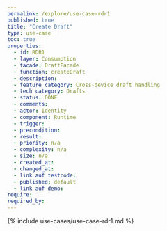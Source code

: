 ```yaml
---
permalink: /explore/use-case-rdr1
published: true
title: "Create Draft"
type: use-case
toc: true
properties:
  - id: RDR1
  - layer: Consumption
  - facade: DraftFacade
  - function: createDraft
  - description:
  - feature category: Cross-device draft handling
  - tech category: Drafts
  - status: DONE
  - comments:
  - actor: Identity
  - component: Runtime
  - trigger:
  - precondition:
  - result:
  - priority: n/a
  - complexity: n/a
  - size: n/a
  - created_at:
  - changed_at:
  - link auf testcode:
  - published: default
  - link auf demo:
require:
required_by:
---
```


{% include use-cases/use-case-rdr1.md %}
